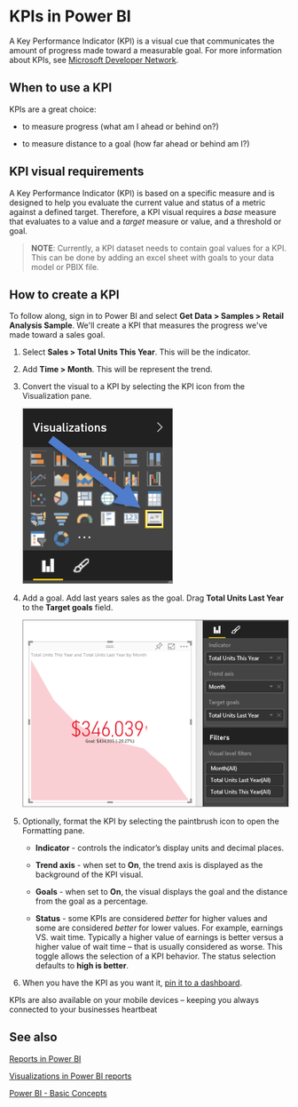 <properties
   pageTitle="KPI visuals"
   description="create KPI in power bi"
   services="powerbi"
   documentationCenter=""
   authors="mihart"
   manager="mblythe"
   editor=""
   tags=""
   qualityFocus="no"
   qualityDate=""/>

<tags
   ms.service="powerbi"
   ms.devlang="NA"
   ms.topic="article"
   ms.tgt_pltfrm="NA"
   ms.workload="powerbi"
   ms.date="03/16/2016"
   ms.author="mihart"/>

# KPIs in Power BI

A Key Performance Indicator (KPI) is a visual cue that communicates the amount of progress made toward a measurable goal. For more information about KPIs, see [Microsoft Developer Network](https://msdn.microsoft.com/library/hh272050).

##  When to use a KPI
KPIs are a great choice:

-   to measure progress (what am I ahead or behind on?)

-   to measure distance to a goal (how far ahead or behind am I?)   
   
##  KPI visual requirements
A Key Performance Indicator (KPI) is based on a specific measure and is designed to help you evaluate the current value and status of a metric against a defined target. Therefore, a KPI visual requires a *base* measure that evaluates to a value and a *target* measure or value, and a threshold or goal.

>**NOTE**: Currently, a KPI dataset needs to contain goal values for a KPI. This can be done by adding an excel sheet with goals to your data model or PBIX file.

##  How to create a KPI  

To follow along, sign in to Power BI and select **Get Data > Samples > Retail Analysis Sample**. We'll create a KPI that measures the progress we've made toward a sales goal.

1.  Select **Sales > Total Units This Year**.  This will be the indicator.

2.  Add **Time > Month**.  This will be represent the trend.

2. Convert the visual to a KPI by selecting the KPI icon from the Visualization pane.

    ![](media/powerbi-service-tutorial-kpi/kpi-icon.png)
    
3. Add a goal. Add last years sales as the goal. Drag **Total Units Last Year** to the **Target goals** field. 

    ![](media/powerbi-service-tutorial-kpi/kpi-new.png)

4.  Optionally, format the KPI by selecting the paintbrush icon to open the Formatting pane.
 
    -   **Indicator** - controls the indicator’s display units and decimal places.

    -   **Trend axis** - when set to **On**, the trend axis is displayed as the background of the KPI visual.  

    -   **Goals** - when set to **On**, the visual displays the goal and the distance from the goal as a percentage.

    -   **Status** - some KPIs are considered *better* for higher values and some are considered *better* for lower values. For example, earnings VS. wait time. Typically a higher value of earnings is better versus a higher value of wait time – that is usually considered as worse. This toggle allows the selection of a KPI behavior. The status selection defaults to **high is better**.

6.  When you have the KPI as you want it, [pin it to a dashboard](powerbi-service-pin-a-tile-to-a-dashboard-from-a-report.md).


KPIs are also available on your mobile devices – keeping you always connected to your businesses heartbeat



##  See also

[Reports in Power BI](powerbi-service-reports.md)

[Visualizations in Power BI reports](powerbi-service-visualizations.md)

[Power BI - Basic Concepts](powerbi-service-basic-concepts.md) 